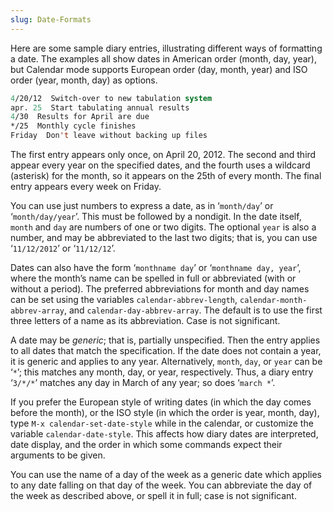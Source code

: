 ```yaml
---
slug: Date-Formats
---
```


Here are some sample diary entries, illustrating different ways of formatting a date. The examples all show dates in American order (month, day, year), but Calendar mode supports European order (day, month, year) and ISO order (year, month, day) as options.

```lisp
4/20/12  Switch-over to new tabulation system
apr. 25  Start tabulating annual results
4/30  Results for April are due
*/25  Monthly cycle finishes
Friday  Don't leave without backing up files
```

The first entry appears only once, on April 20, 2012. The second and third appear every year on the specified dates, and the fourth uses a wildcard (asterisk) for the month, so it appears on the 25th of every month. The final entry appears every week on Friday.

You can use just numbers to express a date, as in ‘`month/day`’ or ‘`month/day/year`’. This must be followed by a nondigit. In the date itself, `month` and `day` are numbers of one or two digits. The optional `year` is also a number, and may be abbreviated to the last two digits; that is, you can use ‘`11/12/2012`’ or ‘`11/12/12`’.

Dates can also have the form ‘`monthname day`’ or ‘`monthname day, year`’, where the month’s name can be spelled in full or abbreviated (with or without a period). The preferred abbreviations for month and day names can be set using the variables `calendar-abbrev-length`, `calendar-month-abbrev-array`, and `calendar-day-abbrev-array`. The default is to use the first three letters of a name as its abbreviation. Case is not significant.

A date may be *generic*; that is, partially unspecified. Then the entry applies to all dates that match the specification. If the date does not contain a year, it is generic and applies to any year. Alternatively, `month`, `day`, or `year` can be ‘`*`’; this matches any month, day, or year, respectively. Thus, a diary entry ‘`3/*/*`’ matches any day in March of any year; so does ‘`march *`’.

If you prefer the European style of writing dates (in which the day comes before the month), or the ISO style (in which the order is year, month, day), type `M-x calendar-set-date-style` while in the calendar, or customize the variable `calendar-date-style`. This affects how diary dates are interpreted, date display, and the order in which some commands expect their arguments to be given.

You can use the name of a day of the week as a generic date which applies to any date falling on that day of the week. You can abbreviate the day of the week as described above, or spell it in full; case is not significant.

